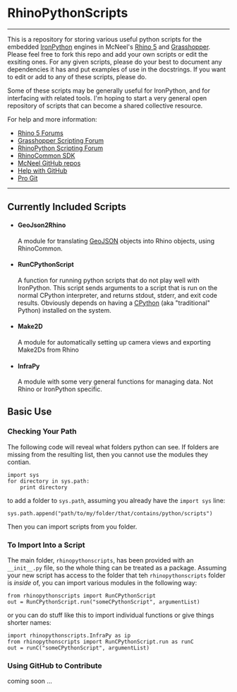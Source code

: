 # RhinoPythonScripts

---

This is a repository for storing various useful python scripts for the embedded [IronPython](http://ironpython.codeplex.com/) engines in McNeel's [Rhino 5](http://download.rhino3d.com/rhino/5.0/wip) and [Grasshopper](www.grasshopper3d.com). Please feel free to fork this repo and add your own scripts or edit the exsiting ones. For any given scripts, please do your best to document any dependencies it has and put examples of use in the docstrings. If you want to edit or add to any of these scripts, please do.

Some of these scripts may be generally useful for IronPython, and for interfacing with related tools. I'm hoping to start a very general open repository of scripts that can become a shared collective resource.

For help and more information:

* [Rhino 5 Forums](http://v5.rhino3d.com)
* [Grasshopper Scripting Forum](http://www.grasshopper3d.com/forum/categories/vb-c-and-python-coding/listForCategory)
* [RhinoPython Scripting Forum](http://python.rhino3d.com/)
* [RhinoCommon SDK](http://www.rhino3d.com/5/rhinocommon/)
* [McNeel GitHub repos](https://github.com/mcneel)
* [Help with GitHub](http://help.github.com/)
* [Pro Git](www.progit.org)


---


## Currently Included Scripts


* #### GeoJson2Rhino
    
    A module for translating [GeoJSON](http://wiki.geojson.org/Main_Page) objects into Rhino objects, using RhinoCommon.

* #### RunCPythonScript

    A function for running python scripts that do not play well with IronPython. This script sends arguments to a script that is run on the normal CPython interpreter, and returns stdout, stderr, and exit code results. Obviously depends on having a [CPython](http://www.python.org/download/) (aka "traditional" Python) installed on the system.

* #### Make2D
    
    A module for automatically setting up camera views and exporting Make2Ds from Rhino

* #### InfraPy

    A module with some very general functions for managing data. Not Rhino or IronPython specific.


## Basic Use

### Checking Your Path

The following code will reveal what folders python can see. If folders are missing from the resulting list, then you cannot use the modules they contian.

    import sys
    for directory in sys.path:
        print directory

to add a folder to `sys.path`, assuming you already have the `import sys` line:

    sys.path.append("path/to/my/folder/that/contains/python/scripts")

Then you can import scripts from you folder.

### To Import Into a Script

The main folder, `rhinopythonscripts`, has been provided with an `__init__.py` file, so the whole thing can be treated as a package. Assuming your new script has access to the folder that teh `rhinopythonscripts` folder is _inside_ of, you can import various modules in the following way:

    from rhinopythonscripts import RunCPythonScript
    out = RunCPythonScript.run("someCPythonScript", argumentList)

or you can do stuff like this to import individual functions or give things shorter names:

    import rhinopythonscripts.InfraPy as ip
    from rhinopythonscripts import RunCPythonScript.run as runC
    out = runC("someCPythonScript", argumentList)

### Using GitHub to Contribute

coming soon ...

